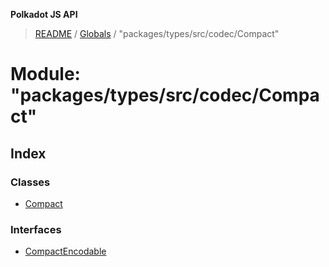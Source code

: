 **Polkadot JS API**

> [README](../README.md) / [Globals](../globals.md) / "packages/types/src/codec/Compact"

# Module: "packages/types/src/codec/Compact"

## Index

### Classes

* [Compact](../classes/_packages_types_src_codec_compact_.compact.md)

### Interfaces

* [CompactEncodable](../interfaces/_packages_types_src_codec_compact_.compactencodable.md)
